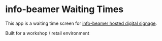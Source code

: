 # info-beamer Waiting Times

This app is a waiting time screen for [info-beamer hosted digital signage](https://info-beamer.com).

Built for a workshop / retail environment
